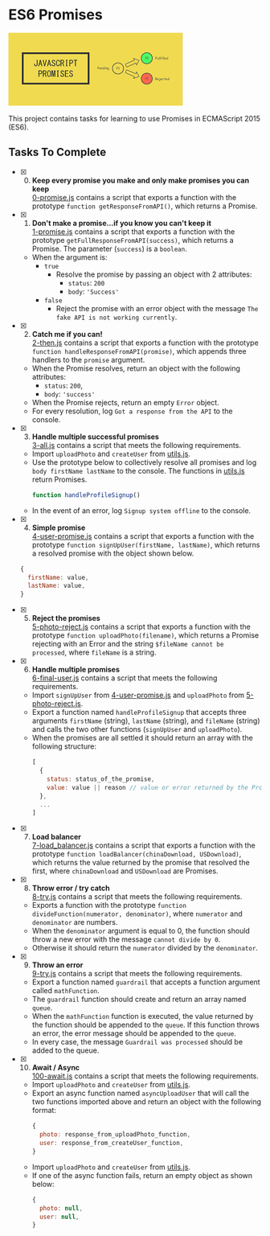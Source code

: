 # ES6 Promises
![img.png](img.png)

This project contains tasks for learning to use Promises in ECMAScript 2015 (ES6).

## Tasks To Complete

+ [x] 0. **Keep every promise you make and only make promises you can keep**<br/>[0-promise.js](0-promise.js) contains a script that exports a function with the prototype `function getResponseFromAPI()`, which returns a Promise.

+ [x] 1. **Don't make a promise...if you know you can't keep it**<br/>[1-promise.js](1-promise.js) contains a script that exports a function with the prototype `getFullResponseFromAPI(success)`, which returns a Promise. The parameter (`success`) is a `boolean`.
    + When the argument is:
        + `true`
            + Resolve the promise by passing an object with 2 attributes:
                + `status`: `200`
                + `body`: `'Success'`
        + `false`
            + Reject the promise with an error object with the message `The fake API is not working currently`.

+ [x] 2. **Catch me if you can!**<br/>[2-then.js](2-then.js) contains a script that exports a function with the prototype `function handleResponseFromAPI(promise)`, which appends three handlers to the `promise` argument.
    + When the Promise resolves, return an object with the following attributes:
        + `status`: `200`,
        + `body`: `'success'`
    + When the Promise rejects, return an empty `Error` object.
    + For every resolution, log `Got a response from the API` to the console.

+ [x] 3. **Handle multiple successful promises**<br/>[3-all.js](3-all.js) contains a script that meets the following requirements.
    + Import `uploadPhoto` and `createUser` from [utils.js](utils.js).
    + Use the prototype below to collectively resolve all promises and log `body firstName lastName` to the console. The functions in [utils.js](utils.js) return Promises.
      ```js
      function handleProfileSignup()
      ```
    + In the event of an error, log `Signup system offline` to the console.

+ [x] 4. **Simple promise**<br/>[4-user-promise.js](4-user-promise.js) contains a script that exports a function with the prototype `function signUpUser(firstName, lastName)`, which returns a resolved promise with the object shown below.
  ```js
  {
    firstName: value,
    lastName: value,
  }
  ```

+ [x] 5. **Reject the promises**<br/>[5-photo-reject.js](5-photo-reject.js) contains a script that exports a function with the prototype `function uploadPhoto(filename)`, which returns a Promise rejecting with an Error and the string `$fileName cannot be processed`, where `fileName` is a string.

+ [x] 6. **Handle multiple promises**<br/>[6-final-user.js](6-final-user.js) contains a script that meets the following requirements.
    + Import `signUpUser` from [4-user-promise.js](4-user-promise.js) and `uploadPhoto` from [5-photo-reject.js](5-photo-reject.js).
    + Export a function named `handleProfileSignup` that accepts three arguments `firstName` (string), `lastName` (string), and `fileName` (string) and calls the two other functions (`signUpUser` and `uploadPhoto`).
    + When the promises are all settled it should return an array with the following structure:
      ```js
      [
        {
          status: status_of_the_promise,
          value: value || reason // value or error returned by the Promise
        },
        ...
      ]
      ```

+ [x] 7. **Load balancer**<br/>[7-load_balancer.js](7-load_balancer.js) contains a script that exports a function with the prototype `function loadBalancer(chinaDownload, USDownload)`, which returns the value returned by the promise that resolved the first, where `chinaDownload` and `USDownload` are Promises.

+ [x] 8. **Throw error / try catch**<br/>[8-try.js](8-try.js) contains a script that meets the following requirements.
    + Exports a function with the prototype `function divideFunction(numerator, denominator)`, where `numerator` and `denominator` are numbers.
    + When the `denominator` argument is equal to 0, the function should throw a new error with the message `cannot divide by 0`.
    + Otherwise it should return the `numerator` divided by the `denominator`.

+ [x] 9. **Throw an error**<br/>[9-try.js](9-try.js) contains a script that meets the following requirements.
    + Export a function named `guardrail` that accepts a function argument called `mathFunction`.
    + The `guardrail` function should create and return an array named `queue`.
    + When the `mathFunction` function is executed, the value returned by the function should be appended to the `queue`. If this function throws an error, the error message should be appended to the `queue`.
    + In every case, the message `Guardrail was processed` should be added to the queue.

+ [x] 10. **Await / Async**<br/>[100-await.js](100-await.js) contains a script that meets the following requirements.
    + Import `uploadPhoto` and `createUser` from [utils.js](utils.js).
    + Export an async function named `asyncUploadUser` that will call the two functions imported above and return an object with the following format:
      ```js
      {
        photo: response_from_uploadPhoto_function,
        user: response_from_createUser_function,
      }
      ```
    + Import `uploadPhoto` and `createUser` from [utils.js](utils.js).
    + If one of the async function fails, return an empty object as shown below:
      ```js
      {
        photo: null,
        user: null,
      }
      ```

